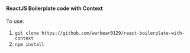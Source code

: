 #### ReactJS Boilerplate code with Context
To use:
1. `git clone https://github.com/warbear0129/react-boilerplate-with-context`
1. `npm install` 